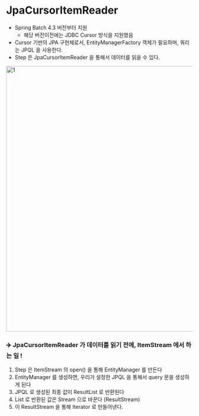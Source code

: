 # JpaCursorItemReader

- Spring Batch 4.3 버전부터 지원
    - 해당 버전이전에는 JDBC Cursor 방식을 지원했음
- Cursor 기반의 JPA 구현체로서, EntityManagerFactory 객체가 필요하며, 쿼리는 JPQL 을 사용한다.
- Step 은 JpaCursorItemReader 을 통해서 데이터를 읽을 수 있다.

<img width="715" alt="1" src="https://github.com/gilyeon00/TIL/assets/52391627/793d4ad9-de7d-4794-a3fd-55955fa8df82">

### ✈️ JpaCursorItemReader 가 데이터를 읽기 전에, ItemStream 에서 하는 일 !

1. Step 은 ItemStream 의 open() 을 통해 EntityManager 를 만든다
2. EntityManager 를 생성하면, 우리가 설정한 JPQL 을 통해서 query 문을 생성하게 된다
3. JPQL 로 생성된 최종 값이 ResultList 로 반환된다
4. List 로 반환된 값은 Stream 으로 바꾼다 (ResultStream)
5. 이 ResultStream 을 통해 Iterator 로 만들어낸다.